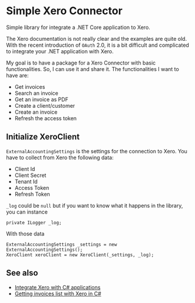 # Simple Xero Connector
Simple library for integrate a .NET Core application to Xero.

The Xero documentation is not really clear and the examples are quite old. With the recent introduction of `OAuth` 2.0, it is a bit difficult and complicated to integrate your .NET application with Xero.

My goal is to have a package for a Xero Connector with basic functionalities. So, I can use it and share it. The functionalities I want to have are:</p>

- Get invoices
- Search an invoice
- Get an invoice as PDF
- Create a client/customer
- Create an invoice
- Refresh the access token

## Initialize XeroClient
`ExternalAccountingSettings` is the settings for the connection to Xero. You have to collect from Xero the following data:

- Client Id
- Client Secret
- Tenant Id
- Access Token
- Refresh Token

`_log` could be `null` but if you want to know what it happens in the library, you can instance

```
private ILogger _log;
```

With those data

```
ExternalAccountingSettings _settings = new ExternalAccountingSettings();
XeroClient xeroClient = new XeroClient(_settings, _log);
```

## See also
- [Integrate Xero with C# applications](https://www.puresourcecode.com/dotnet/csharp/integrate-xero-with-csharp-applications/)
- [Getting invoices list with Xero in C#](https://www.puresourcecode.com/dotnet/net-core/getting-invoice-list-from-xero-in-csharp)
